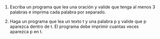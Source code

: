 1. Escriba un programa que lea una oración y valide que tenga al menos 3 palabras e imprima cada palabra por separado.

2. Haga un programa que lea un texto t y una palabra p y valide que p aparezca dentro de t. El programa debe imprimir cuantas veces aparezca p en t.